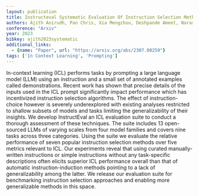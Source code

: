 ```yaml
---
layout: publication
title: Instructeval Systematic Evaluation Of Instruction Selection Methods
authors: Ajith Anirudh, Pan Chris, Xia Mengzhou, Deshpande Ameet, Narasimhan Karthik
conference: "Arxiv"
year: 2023
bibkey: ajith2023systematic
additional_links:
  - {name: "Paper", url: "https://arxiv.org/abs/2307.00259"}
tags: ['In Context Learning', 'Prompting']
---
```

In-context learning (ICL) performs tasks by prompting a large language model (LLM) using an instruction and a small set of annotated examples called demonstrations. Recent work has shown that precise details of the inputs used in the ICL prompt significantly impact performance which has incentivized instruction selection algorithms. The effect of instruction-choice however is severely underexplored with existing analyses restricted to shallow subsets of models and tasks limiting the generalizability of their insights. We develop InstructEval an ICL evaluation suite to conduct a thorough assessment of these techniques. The suite includes 13 open-sourced LLMs of varying scales from four model families and covers nine tasks across three categories. Using the suite we evaluate the relative performance of seven popular instruction selection methods over five metrics relevant to ICL. Our experiments reveal that using curated manually-written instructions or simple instructions without any task-specific descriptions often elicits superior ICL performance overall than that of automatic instruction-induction methods pointing to a lack of generalizability among the latter. We release our evaluation suite for benchmarking instruction selection approaches and enabling more generalizable methods in this space.
